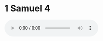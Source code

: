 # 1 Samuel 4

<audio controls>
  <source src="https://openbible.com/audio/hays/BSB_09_1Sa_004_H.mp3" type="audio/mp3" />
  <a href="https://openbible.com/audio/hays/BSB_09_1Sa_004_H.mp3" download="https://openbible.com/audio/hays/BSB_09_1Sa_004_H.mp3">Download MP3 audio</a>.
</audio>

<!--@include: @/bible/translations/bsb/09_1sa/verses/004.md-->